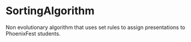 # SortingAlgorithm

Non evolutionary algorithm that uses set rules to assign presentations to PhoenixFest students.
